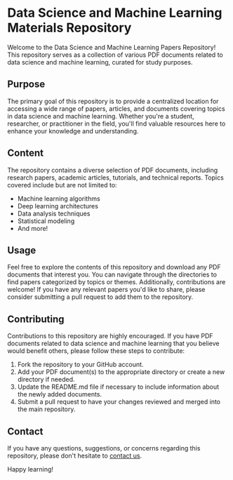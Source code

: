 # Data Science and Machine Learning Materials Repository

Welcome to the Data Science and Machine Learning Papers Repository! This repository serves as a collection of various PDF documents related to data science and machine learning, curated for study purposes.

## Purpose

The primary goal of this repository is to provide a centralized location for accessing a wide range of papers, articles, and documents covering topics in data science and machine learning. Whether you're a student, researcher, or practitioner in the field, you'll find valuable resources here to enhance your knowledge and understanding.

## Content

The repository contains a diverse selection of PDF documents, including research papers, academic articles, tutorials, and technical reports. Topics covered include but are not limited to:

- Machine learning algorithms
- Deep learning architectures
- Data analysis techniques
- Statistical modeling
- And more!

## Usage

Feel free to explore the contents of this repository and download any PDF documents that interest you. You can navigate through the directories to find papers categorized by topics or themes. Additionally, contributions are welcome! If you have any relevant papers you'd like to share, please consider submitting a pull request to add them to the repository.

## Contributing

Contributions to this repository are highly encouraged. If you have PDF documents related to data science and machine learning that you believe would benefit others, please follow these steps to contribute:

1. Fork the repository to your GitHub account.
2. Add your PDF document(s) to the appropriate directory or create a new directory if needed.
3. Update the README.md file if necessary to include information about the newly added documents.
4. Submit a pull request to have your changes reviewed and merged into the main repository.


## Contact

If you have any questions, suggestions, or concerns regarding this repository, please don't hesitate to [contact us](mailto:singhsumony2j@gmail.com).

Happy learning!

